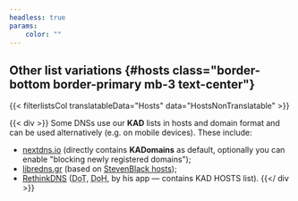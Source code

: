 ```yaml
---
headless: true
params:
    color: ""
---
```

## Other list variations {#hosts class="border-bottom border-primary mb-3 text-center"}
{{< filterlistsCol translatableData="Hosts" data="HostsNonTranslatable" >}}

{{< div >}}
Some DNSs use our **KAD** lists in hosts and domain format and can be used alternatively (e.g. on mobile devices). These include:
* [nextdns.io](https://nextdns.io/) (directly contains **KADomains** as default, optionally you can enable "blocking newly registered domains");
* [libredns.gr](https://libredns.gr/) (based on [StevenBlack hosts](https://github.com/StevenBlack/hosts));
* [RethinkDNS](https://rethinkdns.com/configure?s=KAD#1:ABAQAA==) (<abbr title="DNS over TLS">DoT</abbr>, <abbr title="DNS over HTTPS">DoH</abbr>, by his app &mdash; contains KAD HOSTS list).
{{</ div >}}
